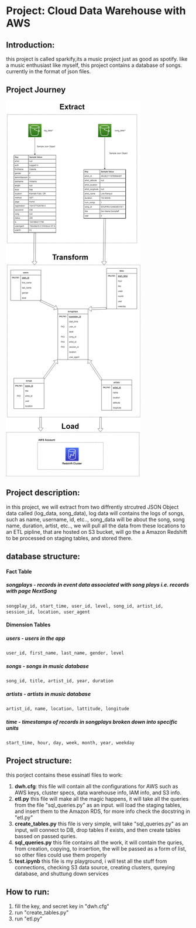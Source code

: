 # Project: Cloud Data Warehouse with AWS

## Introduction:
this project is called sparkify,its a music project just as good as spotify. like a music enthusiast like myself,
this project contains a database of songs. currently in the format of json files.


## Project Journey
![Pipeline Lifecycle](Misc/cloud_data_warehouse.png)

## Project description:

in this project, we will extract from two diffrently strcutred JSON Object data called (log_data, song_data),
log data will contains the logs of songs, such as name, username, id, etc..,
song_data will be about the song, song name, duration, artist, etc..,
we will pull all the data from these locations to an ETL pipline, that are hosted on S3 bucket,
will go the a Amazon Redshift to be processed on staging tables, and stored there.



## database structure:

#### Fact Table

##### songplays - records in event data associated with song plays i.e. records with page NextSong
    songplay_id, start_time, user_id, level, song_id, artist_id, session_id, location, user_agent

#### Dimension Tables

##### users - users in the app
    user_id, first_name, last_name, gender, level
##### songs - songs in music database
    song_id, title, artist_id, year, duration
##### artists - artists in music database
    artist_id, name, location, lattitude, longitude
##### time - timestamps of records in songplays broken down into specific units
    start_time, hour, day, week, month, year, weekday
    

## Project structure:
this porject contains these essinatl files to work:
1. **dwh.cfg**:
    this file will contain all the configurations for AWS such as AWS keys, cluster specs, data warehouse info, IAM info, and S3 info. 
2. **etl.py**
    this file will make all the magic happens, it will take all the queries from the file "sql_queries.py" as an input.
    will load the staging tables, and insert them to the  Amazon RDS, for more info check the docstring in "etl.py"
3. **create_tables.py**
    this file is very simple, will take "sql_queries.py" as an input, will connect to DB, drop tables if exists, and then create tables bassed on passed quries.
4. **sql_queries.py**
    this file contains all the work, it will contain the quries, from creation, copying, to insertion, the will be passed as a form of list,
    so other files could use them properly
5. **test.ipynb**
    this file is my playground, i will test all the stuff from connections, checking S3 data source, creating clusters, qureying database, and shuttung down services
    
## How to run:
1. fill the key, and secret key in "dwh.cfg"
2. run "create_tables.py"
2. run "etl.py"

